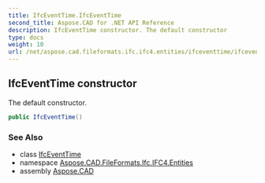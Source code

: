 ```yaml
---
title: IfcEventTime.IfcEventTime
second_title: Aspose.CAD for .NET API Reference
description: IfcEventTime constructor. The default constructor
type: docs
weight: 10
url: /net/aspose.cad.fileformats.ifc.ifc4.entities/ifceventtime/ifceventtime/
---
```

## IfcEventTime constructor

The default constructor.

```csharp
public IfcEventTime()
```

### See Also

* class [IfcEventTime](../)
* namespace [Aspose.CAD.FileFormats.Ifc.IFC4.Entities](../../ifceventtime/)
* assembly [Aspose.CAD](../../../)


